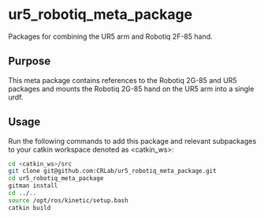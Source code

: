 # ur5_robotiq_meta_package
Packages for combining the UR5 arm and Robotiq 2F-85 hand.

## Purpose
This meta package contains references to the Robotiq 2G-85 and UR5 packages and mounts the Robotiq 2G-85 hand on the UR5 arm into a single urdf.

## Usage

Run the following commands to add this package and relevant subpackages to your catkin workspace denoted as <catkin_ws>:
```bash
cd <catkin_ws>/src
git clone git@github.com:CRLab/ur5_robotiq_meta_package.git
cd ur5_robotiq_meta_package
gitman install
cd ../..
source /opt/ros/kinetic/setup.bash
catkin build
```